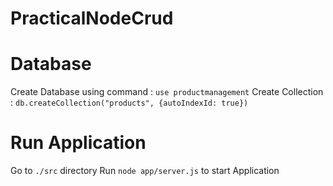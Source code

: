 # PracticalNodeCrud

# Database

Create Database using command : `use productmanagement`
Create Collection : `db.createCollection("products", {autoIndexId: true})`

# Run Application

Go to `./src` directory
Run `node app/server.js` to start Application
